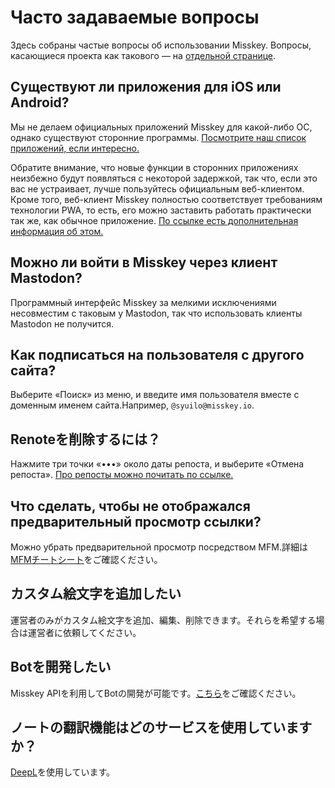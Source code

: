 # Часто задаваемые вопросы
Здесь собраны частые вопросы об использовании Misskey. Вопросы, касающиеся проекта как такового — на [отдельной странице](./misskey).

## Существуют ли приложения для iOS или Android?
Мы не делаем официальных приложений Misskey для какой-либо ОС, однако существуют сторонние программы. [Посмотрите наш список приложений, если интересно.](./apps)

Обратите внимание, что новые функции в сторонних приложениях неизбежно будут появляться с некоторой задержкой, так что, если это вас не устраивает, лучше пользуйтесь официальным веб-клиентом. Кроме того, веб-клиент Misskey полностью соответствует требованиям технологии PWA, то есть, его можно заставить работать практически так же, как обычное приложение. [По ссылке есть дополнительная информация об этом.](todo)

## Можно ли войти в Misskey через клиент Mastodon?
Программный интерфейс Misskey за мелкими исключениями несовместим с таковым у Mastodon, так что использовать клиенты Mastodon не получится.

## Как подписаться на пользователя с другого сайта?
Выберите «Поиск» из меню, и введите имя пользователя вместе с доменным именем сайта.Например, `@syuilo@misskey.io`.

## Renoteを削除するには？
Нажмите три точки «•••» около даты репоста, и выберите «Отмена репоста». [Про репосты можно почитать по ссылке.](../features/note)

## Что сделать, чтобы не отображался предварительный просмотр ссылки?
Можно убрать предварительной просмотр посредством MFM.詳細は[MFMチートシート](/mfm-cheat-sheet)をご確認ください。

## カスタム絵文字を追加したい
運営者のみがカスタム絵文字を追加、編集、削除できます。それらを希望する場合は運営者に依頼してください。

## Botを開発したい
Misskey APIを利用してBotの開発が可能です。[こちら](../advanced/develop-bot)をご確認ください。

## ノートの翻訳機能はどのサービスを使用していますか？
[DeepL](https://www.deepl.com/)を使用しています。
